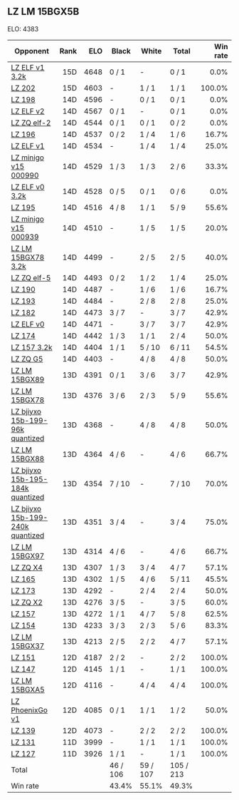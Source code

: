 ## LZ LM 15BGX5B ##

ELO: 4383

Opponent | Rank | ELO | Black | White | Total | Win rate
---------|-----:|----:|-------|-------|-------|-------:
[LZ ELF v1 3.2k](LZ%20ELF%20v1%203.2k.md) | 15D | 4648 | 0 / 1 | - | 0 / 1 | 0.0%
[LZ 202](LZ%20202.md) | 15D | 4603 | - | 1 / 1 | 1 / 1 | 100.0%
[LZ 198](LZ%20198.md) | 14D | 4596 | - | 0 / 1 | 0 / 1 | 0.0%
[LZ ELF v2](LZ%20ELF%20v2.md) | 14D | 4567 | 0 / 1 | - | 0 / 1 | 0.0%
[LZ ZQ elf-2](LZ%20ZQ%20elf-2.md) | 14D | 4544 | 0 / 1 | 0 / 1 | 0 / 2 | 0.0%
[LZ 196](LZ%20196.md) | 14D | 4537 | 0 / 2 | 1 / 4 | 1 / 6 | 16.7%
[LZ ELF v1](LZ%20ELF%20v1.md) | 14D | 4534 | - | 1 / 4 | 1 / 4 | 25.0%
[LZ minigo v15 000990](LZ%20minigo%20v15%20000990.md) | 14D | 4529 | 1 / 3 | 1 / 3 | 2 / 6 | 33.3%
[LZ ELF v0 3.2k](LZ%20ELF%20v0%203.2k.md) | 14D | 4528 | 0 / 5 | 0 / 1 | 0 / 6 | 0.0%
[LZ 195](LZ%20195.md) | 14D | 4516 | 4 / 8 | 1 / 1 | 5 / 9 | 55.6%
[LZ minigo v15 000939](LZ%20minigo%20v15%20000939.md) | 14D | 4510 | - | 1 / 5 | 1 / 5 | 20.0%
[LZ LM 15BGX78 3.2k](LZ%20LM%2015BGX78%203.2k.md) | 14D | 4499 | - | 2 / 5 | 2 / 5 | 40.0%
[LZ ZQ elf-5](LZ%20ZQ%20elf-5.md) | 14D | 4493 | 0 / 2 | 1 / 2 | 1 / 4 | 25.0%
[LZ 190](LZ%20190.md) | 14D | 4487 | - | 1 / 6 | 1 / 6 | 16.7%
[LZ 193](LZ%20193.md) | 14D | 4484 | - | 2 / 8 | 2 / 8 | 25.0%
[LZ 182](LZ%20182.md) | 14D | 4473 | 3 / 7 | - | 3 / 7 | 42.9%
[LZ ELF v0](LZ%20ELF%20v0.md) | 14D | 4471 | - | 3 / 7 | 3 / 7 | 42.9%
[LZ 174](LZ%20174.md) | 14D | 4442 | 1 / 3 | 1 / 1 | 2 / 4 | 50.0%
[LZ 157 3.2k](LZ%20157%203.2k.md) | 14D | 4404 | 1 / 1 | 5 / 10 | 6 / 11 | 54.5%
[LZ ZQ G5](LZ%20ZQ%20G5.md) | 14D | 4403 | - | 4 / 8 | 4 / 8 | 50.0%
[LZ LM 15BGX89](LZ%20LM%2015BGX89.md) | 13D | 4391 | 0 / 1 | 3 / 6 | 3 / 7 | 42.9%
[LZ LM 15BGX78](LZ%20LM%2015BGX78.md) | 13D | 4376 | 3 / 6 | 2 / 3 | 5 / 9 | 55.6%
[LZ bjiyxo 15b-199-96k quantized](LZ%20bjiyxo%2015b-199-96k%20quantized.md) | 13D | 4368 | - | 4 / 8 | 4 / 8 | 50.0%
[LZ LM 15BGX88](LZ%20LM%2015BGX88.md) | 13D | 4364 | 4 / 6 | - | 4 / 6 | 66.7%
[LZ bjiyxo 15b-195-184k quantized](LZ%20bjiyxo%2015b-195-184k%20quantized.md) | 13D | 4354 | 7 / 10 | - | 7 / 10 | 70.0%
[LZ bjiyxo 15b-199-240k quantized](LZ%20bjiyxo%2015b-199-240k%20quantized.md) | 13D | 4351 | 3 / 4 | - | 3 / 4 | 75.0%
[LZ LM 15BGX97](LZ%20LM%2015BGX97.md) | 13D | 4314 | 4 / 6 | - | 4 / 6 | 66.7%
[LZ ZQ X4](LZ%20ZQ%20X4.md) | 13D | 4307 | 1 / 3 | 3 / 4 | 4 / 7 | 57.1%
[LZ 165](LZ%20165.md) | 13D | 4302 | 1 / 5 | 4 / 6 | 5 / 11 | 45.5%
[LZ 173](LZ%20173.md) | 13D | 4292 | - | 2 / 4 | 2 / 4 | 50.0%
[LZ ZQ X2](LZ%20ZQ%20X2.md) | 13D | 4276 | 3 / 5 | - | 3 / 5 | 60.0%
[LZ 157](LZ%20157.md) | 13D | 4272 | 1 / 1 | 4 / 7 | 5 / 8 | 62.5%
[LZ 154](LZ%20154.md) | 13D | 4233 | 3 / 3 | 2 / 3 | 5 / 6 | 83.3%
[LZ LM 15BGX37](LZ%20LM%2015BGX37.md) | 13D | 4213 | 2 / 5 | 2 / 2 | 4 / 7 | 57.1%
[LZ 151](LZ%20151.md) | 12D | 4187 | 2 / 2 | - | 2 / 2 | 100.0%
[LZ 147](LZ%20147.md) | 12D | 4145 | 1 / 1 | - | 1 / 1 | 100.0%
[LZ LM 15BGXA5](LZ%20LM%2015BGXA5.md) | 12D | 4116 | - | 4 / 4 | 4 / 4 | 100.0%
[LZ PhoenixGo v1](LZ%20PhoenixGo%20v1.md) | 12D | 4085 | 0 / 1 | 1 / 1 | 1 / 2 | 50.0%
[LZ 139](LZ%20139.md) | 12D | 4073 | - | 2 / 2 | 2 / 2 | 100.0%
[LZ 131](LZ%20131.md) | 11D | 3999 | - | 1 / 1 | 1 / 1 | 100.0%
[LZ 127](LZ%20127.md) | 11D | 3926 | 1 / 1 | - | 1 / 1 | 100.0%
Total | | | 46 / 106 | 59 / 107 | 105 / 213 | 
Win rate| | | 43.4% | 55.1% | 49.3% | 
